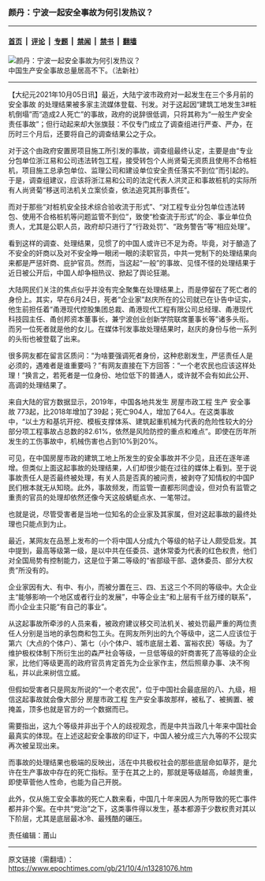 ### 颜丹：宁波一起安全事故为何引发热议？

---

#### [首页](../../../..?n13281076) &nbsp;|&nbsp; [评论](../../../../../epoch-comment?n13281076) &nbsp;|&nbsp; [专题](../../../../../epoch-special?n13281076) &nbsp;|&nbsp; [禁闻](../../../../../epoch-news?n13281076) &nbsp;|&nbsp; [禁书](../../../../../books?n13281076) &nbsp;|&nbsp; [翻墙](https://github.com/gfw-breaker/nogfw/blob/master/README.md?n13281076)


<div><img alt="颜丹：宁波一起安全事故为何引发热议？" class="attachment-djy_600_400 size-djy_600_400 wp-post-image" src="https://i.epochtimes.com/assets/uploads/2003/09/309141407938.jpg"/>
<div class="caption">
 中国生产安全事故总量居高不下。（法新社）
</div></div><hr/><div class="post_content" id="artbody" itemprop="articleBody">
 <!-- article content begin -->
 <p>
  【大纪元2021年10月05日讯】最近，大陆宁波市政府对一起发生在三个多月前的
  <ok href="https://www.epochtimes.com/gb/tag/%E5%AE%89%E5%85%A8%E4%BA%8B%E6%95%85.html">
   安全事故
  </ok>
  的处理结果被多家主流媒体登载、刊发。对于这起因“建筑工地发生3#桩机倒塌”而“造成2人死亡”的事故，政府的说辞很低调，只将其称为“一般生产安全责任事故”；但行动起来却大张旗鼓：不仅专门成立了调查组进行严查、严办，在历时三个月后，还要将自己的调查结果公之于众。
 </p>
 <p>
  对于这个由政府安置房项目施工所引发的事故，调查组最终认定，主要是由“专业分包单位浙江易和公司违法转包工程，接受转包个人尚贤菊无资质且使用不合格桩机，项目施工总承包单位、监理公司和建设单位安全责任落实不到位”而引起的。于是，调查组建议，应该将浙江易和公司的法定代表人洪灵正和事故桩机的实际所有人尚贤菊“移送司法机关立案侦查，依法追究其刑事责任”。
 </p>
 <p>
  而对于那些“对桩机安全技术综合验收流于形式”、“对工程专业分包单位违法转包、使用不合格桩机等问题监管不到位”，致使“检查流于形式”的企、事业单位负责人，尤其是公职人员，政府却只进行了“行政处罚”、“政务警告”等“相应处理”。
 </p>
 <p>
  看到这样的调查、处理结果，见惯了的中国人或许已不足为奇。毕竟，对于酿造了不安全的奸商以及对不安全睁一眼闭一眼的渎职官员，中共一党制下的处理结果向来都是严惩奸商、庇护官员。然而，当这起“一般”的事故、见怪不怪的处理结果于近日被公开后，中国人却争相热议、掀起了舆论狂潮。
 </p>
 <p>
  大陆网民们关注的焦点似乎并没有完全聚集在处理结果上，而是停留在了死亡者的身份上。其实，早在6月24日，死者“企业家”赵庆所在的公司就已在讣告中证实，他生前担任着“甬港现代控股集团总裁、甬港现代工程有限公司总经理、甬港现代科技园主任、甬创邦资本董事长，兼宁波创业创新学院联席董事长等”诸多头衔。而另一位死者就是他的女儿。在媒体刊发事故处理结果时，赵庆的身份与他一系列的头衔也被登载了出来。
 </p>
 <p>
  很多网友都在留言区质问：“为啥要强调死者身份，这种悲剧发生，严惩责任人是必须的，遇难者是谁重要吗？”有网友直接在下方回答：“一个老农民也应该这样处理！”换言之，若死者是一位身份、地位低下的普通人，或许就不会有如此公开、高调的处理结果了。
 </p>
 <p>
  来自大陆的官方数据显示，2019年，中国各地共发生
  <ok href="https://www.epochtimes.com/gb/tag/%E6%88%BF%E5%B1%8B%E5%B8%82%E6%94%BF%E5%B7%A5%E7%A8%8B.html">
   房屋市政工程
  </ok>
  生产
  <ok href="https://www.epochtimes.com/gb/tag/%E5%AE%89%E5%85%A8%E4%BA%8B%E6%95%85.html">
   安全事故
  </ok>
  773起，比2018年增加了39起；死亡904人，增加了64人。在这类事故中，“以土方和基坑开挖、模板支撑体系、建筑起重机械为代表的危险性较大的分部分项工程事故占总数的82.61%，依然是风险防控的重点和难点”。即使在历年所发生的工伤事故中，机械伤害也占到10%到20%。
 </p>
 <p>
  可见，在中国房屋市政的建筑工地上所发生的安全事故并不少见，且还在逐年递增。但类似上面这起事故的处理结果，人们却很少能在过往的媒体上看到。至于说事故责任人是否最终被处理，有关人员是否真的被问责，被剥夺了知情权的中国P民们根本就无从知晓。此外，事故频发，而监管一直都形同虚设，但对负有监管之重责的官员的处理却依然还像今天这般蜻蜓点水、一笔带过。
 </p>
 <p>
  也就是说，尽管受害者是当地一位知名的企业家及其家属，但对这起事故的最终处理也只能点到为止。
 </p>
 <p>
  最近，某网友在品葱上发布的一个将中国人分成九个等级的帖子让人颇受启发。其中提到，最高等级第一级，是以中共在任委员、退休常委为代表的红色权贵，他们对全国局势有控制能力，这是位于第二等级的“省部级干部、退休委员、部分大权贵”所没有的。
 </p>
 <p>
  企业家因有大、有中、有小，而被分置在三、四、五这三个不同的等级中。大企业主“能够影响一个地区或者行业的发展”，中等企业主“和上层有千丝万缕的联系”，而小企业主只能“有自己的事业”。
 </p>
 <p>
  从这起事故所牵涉的人员来看，被政府建议移交司法机关、被处罚最严重的两位责任人分别是当地的承包商和包工头。在网友所列出的九个等级中，这二人应该位于第六（大点的个体户）、第七（小个体户、城市底层土着、富裕农民）等级。为了维护极权体制下所衍生出的森严社会等级，一旦低等级的奸商害死了高等级的企业家，比他们等级更高的政府官员肯定首先为企业家作主，然后照章办事、决不徇私，并以此来树信立威。
 </p>
 <p>
  但假如受害者只是网友所说的“一个老农民”，位于中国社会最底层的八、九级，相信这起事故就会像大部分
  <ok href="https://www.epochtimes.com/gb/tag/%E6%88%BF%E5%B1%8B%E5%B8%82%E6%94%BF%E5%B7%A5%E7%A8%8B.html">
   房屋市政工程
  </ok>
  生产安全事故那样，被私了、被搁置、被掩盖，顶多也就是官方的一个数据而已。
 </p>
 <p>
  需要指出，这九个等级并非出于个人的歧视观念，而是中共当政几十年来中国社会最真实的体现。在上述这起安全事故的印证下，中国人被分成三六九等的不公现实再次被呈现出来。
 </p>
 <p>
  而事故的处理结果也极端的反映出，活在中共极权社会的那些底层命如草芥，是允许在生产事故中存在的死亡指标。至于在其之上的，那就是等级越高，命越贵重，即使草菅他人性命，也能为自己开脱。
 </p>
 <p>
  此外，仅从施工安全事故的死亡人数来看，中国几十年来因人为所导致的死亡事件都并非个案。在中共“党治”之下，这类事件得以发生，基本都源于少数权贵对其以下阶层，尤其是底层最冰冷、最残酷的碾压。
 </p>
 <p>
  责任编辑：莆山
 </p>
 <!-- article content end -->
 <div id="below_article_ad">
 </div>
</div>


---

原文链接（需翻墙）：https://www.epochtimes.com/gb/21/10/4/n13281076.htm